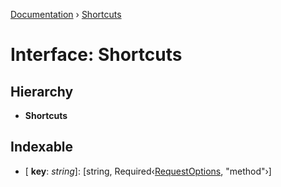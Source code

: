 [Documentation](../README.md) › [Shortcuts](shortcuts.md)

# Interface: Shortcuts

## Hierarchy

* **Shortcuts**

## Indexable

* \[ **key**: *string*\]: [string, Required‹[RequestOptions](requestoptions.md), "method"›]
